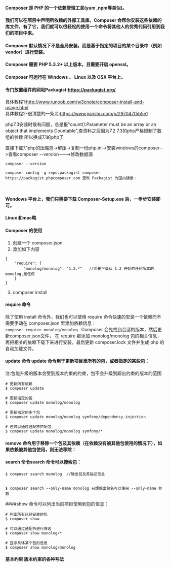#### Composer 是 PHP 的一个依赖管理工具(yum ,npm等类似)。
#### 我们可以在项目中声明所依赖的外部工具库，Composer 会帮你安装这些依赖的库文件，有了它，我们就可以很轻松的使用一个命令将其他人的优秀代码引用到我们的项目中来。
####  Composer 默认情况下不是全局安装，而是基于指定的项目的某个目录中（例如 vendor）进行安装。
####  Composer 需要 PHP 5.3.2+ 以上版本，且需要开启 openssl。
####  Composer 可运行在 Windows 、 Linux 以及 OSX 平台上。 
#### 专门放置组件的网站Packagist:https://packagist.org/

具体教程1:http://www.runoob.com/w3cnote/composer-install-and-usage.html  
具体教程2-很清楚的一条龙:https://www.jianshu.com/p/297047f5b5e1 


php7.3安装时候有问题，总是报"count():Parameter must be an array or an object that implements Countable",查资料之后因为7.2 7.3的php严格限制了数组的参数
所以换成7.1的php了

直接下载7.1php的压缩包->解压->复制一份php.ini->安装windows的composer-->查看composer --version--->修改数据源
```
composer --version 

composer config -g repo.packagist composer https://packagist.phpcomposer.com 更改 Packagist 为国内镜像：



```

#### Wondows 平台上，我们只需要下载 Composer-Setup.exe 后，一步步安装即可。
#### Linux 和mac略

#### Composer 的使用

1. 创建一个 composer.json 
2. 添加如下内容
```
{
    "require": {
        "monolog/monolog": "1.2.*"   //需要下载从 1.2 开始的任何版本的 monolog,是任何
    }
}
```
3. composer install


#### require 命令
除了使用 install 命令外，我们也可以使用 require 命令快速的安装一个依赖而不需要手动在 composer.json 里添加依赖信息：  
`composer require monolog/monolog ` 
Composer 会先找到合适的版本，然后更新composer.json文件，
在 require 那添加 monolog/monolog 包的相关信息，再把相关的依赖下载下来进行安装，最后更新 composer.lock 文件并生成 php 的自动加载文件。

#### update 命令 update 命令用于更新项目里所有的包，或者指定的某些包：  
注:包能升级的版本会受到版本约束的约束，包不会升级到超出约束的版本的范围
```
# 更新所有依赖
$ composer update

# 更新指定的包
$ composer update monolog/monolog

# 更新指定的多个包
$ composer update monolog/monolog symfony/dependency-injection

# 还可以通过通配符匹配包
$ composer update monolog/monolog symfony/*
```


#### remove 命令用于移除一个包及其依赖（在依赖没有被其他包使用的情况下），如果依赖被其他包使用，则无法移除：
#### search 命令search 命令可以搜索包：
```
$ composer search monolog  //输出包及其描述信息


$ composer search --only-name monolog 只想输出包名可以使用 --only-name 参数
```

####show 命令可以列出当前项目使用到包的信息：
```
# 列出所有已经安装的包
$ composer show

# 可以通过通配符进行筛选
$ composer show monolog/*

# 显示具体某个包的信息
$ composer show monolog/monolog
```

#### 基本约束 版本约束的各种写法